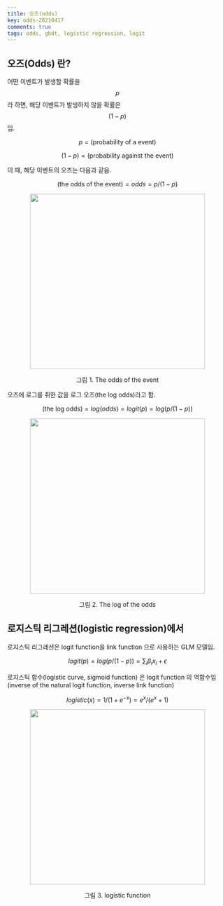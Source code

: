 ```yaml
---
title: 오즈(odds)
key: odds-20210417
comments: true
tags: odds, gbdt, logistic regression, logit
---
```



## 오즈(Odds) 란?
어떤 이벤트가 발생할 확률을 $$p$$ 라 하면, 해당 이벤트가 발생하지 않을 확률은 $$(1-p)$$ 임. 

$$p = \text{(probability of a event)}$$

$$(1 - p) = \text{(probability against the event)}$$

이 때, 해당 이벤트의 오즈는 다음과 같음.

$$ \text{(the odds of the event)} = odds = p/(1-p)$$

<p align="center">
     <img width = "400" src="https://hyeondeok-seo.github.io/pics/odds/odds.png">
</p>
<center>그림 1. The odds of the event</center>
<p></p>

오즈에 로그를 취한 값을 로그 오즈(the log odds)라고 함.

$$ \text{(the log odds)} = log(odds) = logit(p) = log(p/(1-p))$$

<p align="center">
     <img width = "400" src="https://hyeondeok-seo.github.io/pics/odds/logistic.png">
</p>
<center>그림 2. The log of the odds</center>
<p></p>


## 로지스틱 리그레션(logistic regression)에서
로지스틱 리그레션은 logit function을 link function 으로 사용하는 GLM 모델임.

$$logit(p) = log(p/(1-p)) = \sum_{i} \beta_{i} x_{i} + \epsilon$$

로지스틱 함수(logistic curve, sigmoid function) 은 logit function 의 역함수임(inverse of the natural logit function, inverse link function)

$$ logistic(x) = 1/(1+e^{-x}) = e^{x} / (e^{x} + 1)$$

<p align="center">
     <img width = "400" src="https://hyeondeok-seo.github.io/pics/odds/logistic.png">
</p>
<center>그림 3. logistic function</center>
<p></p>

